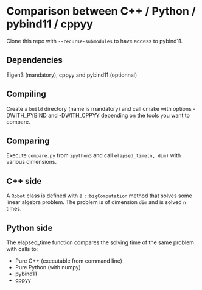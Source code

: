 # Comparison between C++ / Python / pybind11 / cppyy

Clone this repo with `--recurse-submodules` to have access to pybind11.

## Dependencies

Eigen3 (mandatory), cppyy and pybind11 (optionnal)

## Compiling

Create a `build` directory (name is mandatory) and call cmake with options -DWITH_PYBIND and -DWITH_CPPYY depending on the tools you want to compare.

## Comparing

Execute `compare.py` from `ipython3` and call `elapsed_time(n, dim)` with various dimensions.

## C++ side

A `Robot` class is defined with a `::bigComputation` method that solves some linear algebra problem. The problem is of dimension `dim` and is solved `n` times.

## Python side

The elapsed_time function compares the solving time of the same problem with calls to:
 - Pure C++ (executable from command line)
 - Pure Python (with numpy)
 - pybind11
 - cppyy
 
 

